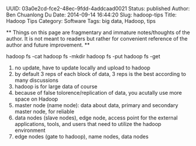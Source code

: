 UUID: 03a0e2cd-fce2-48ec-9fdd-4addcaad0021
Status: published
Author: Ben Chuanlong Du
Date: 2014-09-14 16:44:20
Slug: hadoop-tips
Title: Hadoop Tips
Category: Software
Tags: big data, Hadoop, tips

**
Things on this page are fragmentary and immature notes/thoughts of the author. 
It is not meant to readers but rather for convenient reference of the author and future improvement.
**
 


hadoop fs -cat
hadoop fs -mkdir
hadoop fs -put
hadoop fs -get


1. no update, have to update locally and upload to hadoop
3. by default 3 reps of each block of data, 3 reps is the best according to many discussions
4. hadoop is for large data of course
5. because of false tolorence/replication of data, you acutally use more space on Hadoop
6. master node (name node): data about data, primary and secondary master node, for reliable
7. data nodes (slave nodes), edge node, access point for the external applications, tools, and users that need to utilize the hadoop environment
11. edge nodes (gate to hadoop), name nodes, data nodes
